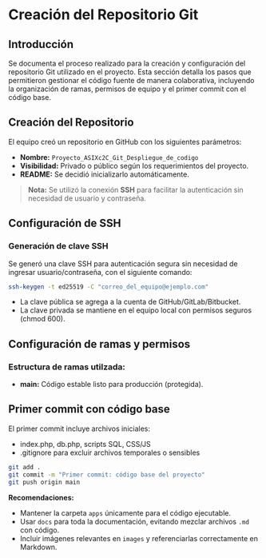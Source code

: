 # Creación del Repositorio Git

## Introducción

Se documenta el proceso realizado para la creación y configuración del repositorio Git utilizado en el proyecto. Esta sección detalla los pasos que permitieron gestionar el código fuente de manera colaborativa, incluyendo la organización de ramas, permisos de equipo y el primer commit con el código base.

## Creación del Repositorio

El equipo creó un repositorio en GitHub con los siguientes parámetros:

- **Nombre:** `Proyecto_ASIXc2C_Git_Despliegue_de_codigo`
- **Visibilidad:** Privado o público según los requerimientos del proyecto.
- **README:** Se decidió inicializarlo automáticamente.

> **Nota:** Se utilizó la conexión **SSH** para facilitar la autenticación sin necesidad de usuario y contraseña.



## Configuración de SSH

### Generación de clave SSH
Se generó una clave SSH para autenticación segura sin necesidad de ingresar usuario/contraseña, con el siguiente comando:

```bash
ssh-keygen -t ed25519 -C "correo_del_equipo@ejemplo.com"
```

- La clave pública se agrega a la cuenta de GitHub/GitLab/Bitbucket.
- La clave privada se mantiene en el equipo local con permisos seguros (chmod 600).

## Configuración de ramas y permisos

### Estructura de ramas utilzada:

- **main:** Código estable listo para producción (protegida).

## Primer commit con código base

El primer commit incluye archivos iniciales:

- index.php, db.php, scripts SQL, CSS/JS
- .gitignore para excluir archivos temporales o sensibles

```bash
git add .
git commit -m "Primer commit: código base del proyecto"
git push origin main
```
**Recomendaciones:**
- Mantener la carpeta `apps` únicamente para el código ejecutable.  
- Usar `docs` para toda la documentación, evitando mezclar archivos `.md` con código.  
- Incluir imágenes relevantes en `images` y referenciarlas correctamente en Markdown.  